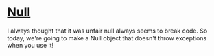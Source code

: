# [Null](https://www.codewars.com/kata/null "https://www.codewars.com/kata/5dd73cd4cf95d3000194617d")

I always thought that it was unfair null always seems to break code. So today, we're going to make a Null object that doesn't throw exceptions when you use it!